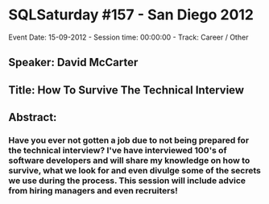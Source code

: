 # SQLSaturday #157 - San Diego 2012
Event Date: 15-09-2012 - Session time: 00:00:00 - Track: Career / Other
## Speaker: David McCarter
## Title: How To Survive The Technical Interview
## Abstract:
### Have you ever not gotten a job due to not being prepared for the technical interview? I've have interviewed 100's of software developers and will share my knowledge on how to survive, what we look for and even divulge some of the secrets we use during the process. This session will include advice from hiring managers and even recruiters!
